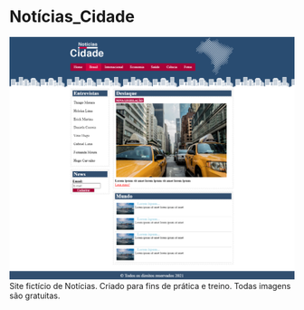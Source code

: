# Notícias_Cidade
<img src="img/noticias_cidade.png" />
Site fictício de Notícias. Criado para fins de prática e treino. Todas imagens são gratuitas.
